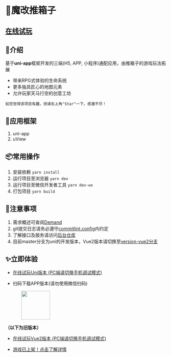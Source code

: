 # 🎃魔改推箱子

## [在线试玩](#✨立即体验)

## 📖介绍
基于**uni-app**框架开发的三端(H5, APP, 小程序)通配应用，由推箱子的游戏玩法拓展
* 带来RPG式体验的生命系统
* 更多独具匠心的地图元素
* 允许玩家天马行空的创意工坊
```
如您觉得该项目有趣，烦请右上角"Star"一下，感激不尽！
```

## 🔨应用框架
1. uni-app
2. uView

## 📦常用操作
1. 安装依赖 `yarn install`
2. 运行项目至浏览器 `yarn dev`
3. 运行项目至微信开发者工具 `yarn dev-wx`
4. 打包项目 `yarn build`

## 🧨注意事项
1. 需求概述可查阅[Demand](/docs/Demand.md)
2. git提交日志请务必遵守[commitlint.config](/commitlint.config.js)内约定
3. 了解接口及服务请访问[后台仓库](https://gitee.com/funzeros/box-man)
4. 目前master分支为uni的开发版本，Vue2版本请切换至[version-vue2分支](https://gitee.com/aring1998/sokoban/tree/version-vue2/)

## ✨立即体验
- [在线试玩Uni版本 (PC端请切换手机调试模式)](http://aring1998.gitee.io/sokoban-online)

- 扫码下载APP版本(请勿使用微信扫码)

<img height="90" src="http://aring.3vfree.cc/my-img/sokoban/app.png" style="margin-left: 50px" />

**（以下为旧版本）**

- [在线试玩Vue2版本 (PC端请切换手机调试模式)](http://aringproject.3vfree.net/#/index)

- [游戏已上架！点击了解详情](https://www.taptap.com/app/224432/)
